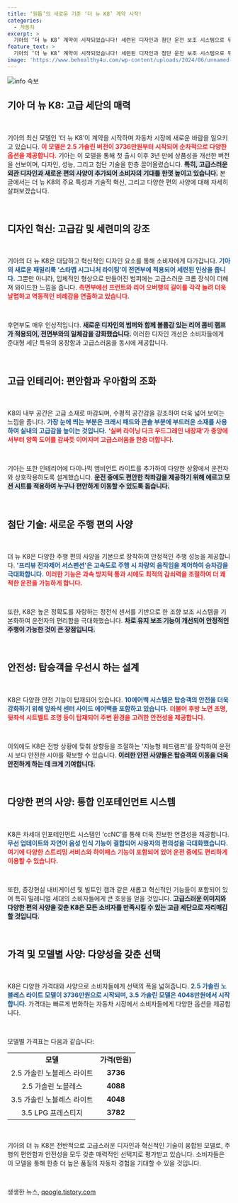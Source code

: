 ```yaml
---
title: ‘원톱’의 새로운 기준 ‘더 뉴 K8’ 계약 시작!
categories:
  - 자동차
excerpt: >
  기아의 ‘더 뉴 K8’ 계약이 시작되었습니다! 세련된 디자인과 첨단 운전 보조 시스템으로 무장한 이 준대형 세단은 고급감과 안정감을 제공합니다. 다양한 사양과 가격대가 준비되어 있어 소비자들의 기대를 모으고 있습니다. 지금 자세한 내용을 확인해보세요!
feature_text: >
  기아의 ‘더 뉴 K8’ 계약이 시작되었습니다! 세련된 디자인과 첨단 운전 보조 시스템으로 무장한 이 준대형 세단은 고급감과 안정감을 제공합니다. 다양한 사양과 가격대가 준비되어 있어 소비자들의 기대를 모으고 있습니다. 지금 자세한 내용을 확인해보세요!
image: 'https://www.behealthy4u.com/wp-content/uploads/2024/06/unnamed-file.png'
---
```


<p><img src="https://www.behealthy4u.com/wp-content/uploads/2024/06/unnamed-file.png" alt="info 속보" /></p>

<h2 data-ke-size="size26">기아 더 뉴 K8: 고급 세단의 매력</h2>

<p data-ke-size="size16">&nbsp;</p>

<p>기아의 최신 모델인 ‘더 뉴 K8’이 계약을 시작하며 자동차 시장에 새로운 바람을 일으키고 있습니다. <b><span style="color: #ee2323;">이 모델은 2.5 가솔린 버전이 3736만원부터 시작되어 순차적으로 다양한 옵션을 제공합니다.</span></b> 기아는 이 모델을 통해 첫 출시 이후 3년 만에 상품성을 개선한 버전을 선보이며, 디자인, 성능, 그리고 첨단 기술을 한층 끌어올렸습니다. <b><span style="background-color: #21538527;">특히, 고급스러운 외관 디자인과 새로운 편의 사양이 추가되어 소비자의 기대를 한껏 높이고 있습니다.</span></b> 본 글에서는 더 뉴 K8의 주요 특성과 기술적 혁신, 그리고 다양한 편의 사양에 대해 자세히 살펴보겠습니다.</p>

<p data-ke-size="size16">&nbsp;</p>

<h2 data-ke-size="size26">디자인 혁신: 고급감 및 세련미의 강조</h2>

<p data-ke-size="size16">&nbsp;</p>

<p>기아의 더 뉴 K8은 대담하고 혁신적인 디자인 요소를 통해 소비자에게 다가갑니다. <b><span style="color: #1a5490;">기아의 새로운 패밀리룩 ‘스타맵 시그니처 라이팅’이 전면부에 적용되어 세련된 인상을 줍니다.</span></b> 그뿐만 아니라, 입체적인 형상으로 만들어진 범퍼에는 고급스러운 크롬 장식이 더해져 와이드한 느낌을 줍니다. <b><span style="color: #ee2323;">측면부에선 프런트와 리어 오버행의 길이를 각각 늘려 더욱 날렵하고 역동적인 비례감을 연출하고 있습니다.</span></b> </p>

<p data-ke-size="size16">&nbsp;</p>

<p>후면부도 매우 인상적입니다. <b><span style="background-color: #21538527;">새로운 디자인의 범퍼와 함께 볼륨감 있는 리어 콤비 램프가 적용되어, 전면부와의 일체감을 강화했습니다.</span></b> 이러한 디자인 개선은 소비자들에게 준대형 세단 특유의 웅장함과 고급스러움을 동시에 제공합니다.</p>

<p data-ke-size="size16">&nbsp;</p>

<h2 data-ke-size="size26">고급 인테리어: 편안함과 우아함의 조화</h2>

<p data-ke-size="size16">&nbsp;</p>

<p>K8의 내부 공간은 고급 소재로 마감되며, 수평적 공간감을 강조하여 더욱 넓어 보이는 느낌을 줍니다. <b><span style="color: #1a5490;">가장 눈에 띄는 부분은 크래시 패드와 콘솔 부분에 부드러운 소재를 사용하여 실내의 고급감을 높이는 것입니다.</span></b> <b><span style="color: #ee2323;">‘실버 라이닝 다크 우드그레인 내장재’가 중앙에서부터 양쪽 도어를 감싸듯 이어지며 고급스러움을 한층 더합니다</span></b>.</p>

<p data-ke-size="size16">&nbsp;</p>

<p>기아는 또한 인테리어에 다이나믹 앰비언트 라이트를 추가하여 다양한 상황에서 운전자와 상호작용하도록 설계했습니다. <b><span style="background-color: #21538527;">운전 중에도 편안한 착좌감을 제공하기 위해 에르고 모션 시트를 적용하여 누구나 편안하게 이동할 수 있도록 돕습니다.</span></b></p>

<p data-ke-size="size16">&nbsp;</p>

<h2 data-ke-size="size26">첨단 기술: 새로운 주행 편의 사양</h2>

<p data-ke-size="size16">&nbsp;</p>

<p>더 뉴 K8은 다양한 주행 편의 사양을 기본으로 장착하여 안정적인 주행 성능을 제공합니다. <b><span style="color: #1a5490;">'프리뷰 전자제어 서스펜션'은 고속도로 주행 시 차량의 움직임을 제어하여 승차감을 극대화합니다.</span></b> <b><span style="color: #ee2323;">이러한 기능은 과속 방지턱 통과 시에도 최적의 감쇠력을 조절하여 더 쾌적한 운전을 가능하게 합니다.</span></b></p>

<p data-ke-size="size16">&nbsp;</p>

<p>또한, K8은 높은 정확도를 자랑하는 정전식 센서를 기반으로 한 조향 보조 시스템을 기본화하여 운전자의 편리함을 극대화했습니다. <b><span style="background-color: #21538527;">차로 유지 보조 기능이 개선되어 안정적인 주행이 가능한 것이 큰 장점입니다.</span></b></p>

<p data-ke-size="size16">&nbsp;</p>

<h2 data-ke-size="size26">안전성: 탑승객을 우선시 하는 설계</h2>

<p data-ke-size="size16">&nbsp;</p>

<p>K8은 다양한 안전 기능이 탑재되어 있습니다. <b><span style="color: #1a5490;">10에어백 시스템은 탑승객의 안전을 더욱 강화하기 위해 앞좌석 센터 사이드 에어백을 포함하고 있습니다.</span></b> <b><span style="color: #ee2323;">더불어 후방 노면 조명, 뒷좌석 시트벨트 조명 등이 탑재되어 주변 환경을 고려한 안전성을 제공합니다.</span></b></p>

<p data-ke-size="size16">&nbsp;</p>

<p>이외에도 K8은 전방 상황에 맞춰 상향등을 조절하는 '지능형 헤드램프'를 장착하여 운전 시 보다 안전한 시야를 확보할 수 있습니다. <b><span style="background-color: #21538527;">이러한 안전 사양들은 탑승객의 이동을 더욱 안전하게 하는 데 크게 기여합니다.</span></b></p>

<p data-ke-size="size16">&nbsp;</p>

<h2 data-ke-size="size26">다양한 편의 사양: 통합 인포테인먼트 시스템</h2>

<p data-ke-size="size16">&nbsp;</p>

<p>K8은 차세대 인포테인먼트 시스템인 ‘ccNC’를 통해 더욱 진보한 연결성을 제공합니다. <b><span style="color: #1a5490;">무선 업데이트와 자연어 음성 인식 기능이 결합되어 사용자의 편의성을 극대화했습니다.</span></b> <b><span style="color: #ee2323;">여기에 다양한 스트리밍 서비스와 하이패스 기능이 포함되어 있어 운전 중에도 편리하게 이용할 수 있습니다.</span></b></p>

<p data-ke-size="size16">&nbsp;</p>

<p>또한, 증강현실 내비게이션 및 빌트인 캠과 같은 새롭고 혁신적인 기능들이 포함되어 있어 특히 밀레니얼 세대의 소비자들에게 큰 호응을 얻을 것입니다. <b><span style="background-color: #21538527;">고급스러운 이미지와 다양한 편의 사양을 갖춘 K8은 모든 소비자를 만족시킬 수 있는 고급 세단으로 자리매김할 것입니다.</span></b></p>

<p data-ke-size="size16">&nbsp;</p>

<h2 data-ke-size="size26">가격 및 모델별 사양: 다양성을 갖춘 선택</h2>

<p data-ke-size="size16">&nbsp;</p>

<p>K8은 다양한 가격대와 사양으로 소비자들에게 선택의 폭을 넓혀줍니다. <b><span style="color: #1a5490;">2.5 가솔린 노블레스 라이트 모델이 3736만원으로 시작되며, 3.5 가솔린 모델은 4048만원에서 시작합니다.</span></b> 가격대는 빠르게 변화하는 자동차 시장에서 소비자들에게 다양한 옵션을 제공합니다. </p>

<p data-ke-size="size16">&nbsp;</p>

<p>모델별 가격표는 다음과 같습니다:</p>

<table style="border-collapse: collapse; width: 100%">
<tr>
<td style="text-align: center; height: 17px;"><b>모델</b></td>
<td style="text-align: center; height: 17px;"><b>가격(만원)</b></td>
</tr>
<tr>
<td style="text-align: center; height: 17px;">2.5 가솔린 노블레스 라이트</td>
<td style="text-align: center; height: 17px;"><b>3736</b></td>
</tr>
<tr>
<td style="text-align: center; height: 17px;">2.5 가솔린 노블레스</td>
<td style="text-align: center; height: 17px;"><b>4088</b></td>
</tr>
<tr>
<td style="text-align: center; height: 17px;">3.5 가솔린 노블레스 라이트</td>
<td style="text-align: center; height: 17px;"><b>4048</b></td>
</tr>
<tr>
<td style="text-align: center; height: 17px;">3.5 LPG 프레스티지</td>
<td style="text-align: center; height: 17px;"><b>3782</b></td>
</tr>
</table>

<p data-ke-size="size16">&nbsp;</p>

<p>기아의 더 뉴 K8은 전반적으로 고급스러운 디자인과 혁신적인 기술이 융합된 모델로, 주행의 편안함과 안전성을 모두 갖춘 매력적인 선택지로 평가받고 있습니다. 소비자들은 이 모델을 통해 한층 더 높은 품질의 자동차 경험을 기대할 수 있을 것입니다. </p>

<p data-ke-size="size16">&nbsp;</p>
생생한 뉴스, <a href="https://qoogle.tistory.com" rel="dofollow">qoogle.tistory.com</a>


